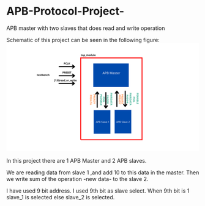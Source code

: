 # APB-Protocol-Project-
APB master with two slaves that does read and write operation

Schematic of this project can be seen in the following figure:
![](https://github.com/WazaAbdulkadir/APB-Protocol-Project-/blob/main/image/yongatek%20.png)

In this project there are 1 APB Master and 2 APB slaves.

We are reading data from slave 1 ,and add 10 to this data in the master. Then we write sum of the operation -new data- to the slave 2.

I have used 9 bit address. I used 9th bit as slave select. When 9th bit is 1 slave_1 is selected else slave_2 is selected.


